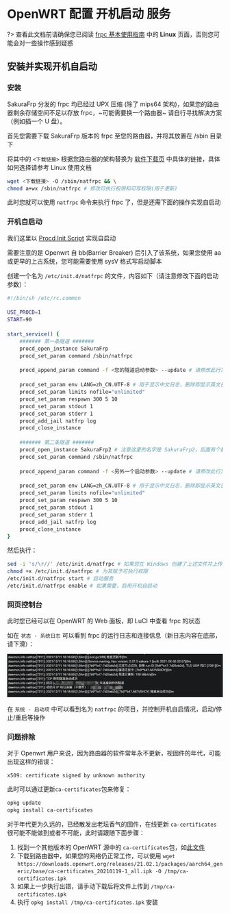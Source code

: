 # OpenWRT 配置 开机启动 服务

?> 查看此文档前请确保您已阅读 [frpc 基本使用指南](/frpc/usage) 中的 **Linux** 页面，否则您可能会对一些操作感到疑惑

## 安装并实现开机自启动

### 安装

SakuraFrp 分发的 frpc 均已经过 UPX 压缩 (除了 mips64 架构)，如果您的路由器剩余存储空间不足以存放 frpc，~可能需要换一个路由器~ 请自行寻找解决方案（例如插一个 U 盘）。

首先您需要下载 SakuraFrp 版本的 frpc 至您的路由器，并将其放置在 /sbin 目录下

将其中的 `<下载链接>` 根据您路由器的架构替换为 [软件下载页](https://www.natfrp.com/tunnel/download) 中具体的链接，具体如何选择请参考 Linux 使用文档

```bash
wget <下载链接> -O /sbin/natfrpc && \
chmod a+wx /sbin/natfrpc # 修改可执行权限和可写权限(用于更新)
```

此时您就可以使用 `natfrpc` 命令来执行 frpc 了，但是还需下面的操作实现自启动

### 开机自启动

我们这里以 [Procd Init Script](https://openwrt.org/docs/guide-developer/procd-init-scripts) 实现自启动

需要注意的是 Openwrt 自 bb(Barrier Breaker) 后引入了该系统，如果您使用 aa 或更早的上古系统，您可能需要使用 sysV 格式写启动脚本

创建一个名为 `/etc/init.d/natfrpc` 的文件，内容如下（请注意修改下面的启动参数）：

```bash
#!/bin/sh /etc/rc.common

USE_PROCD=1
START=90

start_service() {
    ####### 第一条隧道 #######
    procd_open_instance SakuraFrp
    procd_set_param command /sbin/natfrpc

    procd_append_param command -f <您的隧道启动参数> --update # 请修改此行为您的隧道启动参数，同时可添加远程控制隧道启停等配置
 
    procd_set_param env LANG=zh_CN.UTF-8 # 用于显示中文日志，删除即显示英文日志
    procd_set_param limits nofile="unlimited"
    procd_set_param respawn 300 5 10
    procd_set_param stdout 1
    procd_set_param stderr 1
    procd_add_jail natfrp log
    procd_close_instance

    ####### 第二条隧道 #######
    procd_open_instance SakuraFrp2 # 注意这里的名字是 SakuraFrp2，后面有个数字编号
    procd_set_param command /sbin/natfrpc

    procd_append_param command -f <另外一个启动参数> --update # 请修改此行为您的隧道启动参数，同时可添加远程控制隧道启停等配置
 
    procd_set_param env LANG=zh_CN.UTF-8 # 用于显示中文日志，删除即显示英文日志
    procd_set_param limits nofile="unlimited"
    procd_set_param respawn 300 5 10
    procd_set_param stdout 1
    procd_set_param stderr 1
    procd_add_jail natfrp log
    procd_close_instance
}
```

然后执行：

```bash
sed -i 's/\r//' /etc/init.d/natfrpc # 如果您在 Windows 创建了上述文件并上传，执行此命令去除 \r 换行符
chmod +x /etc/init.d/natfrpc # 为其赋予可执行权限
/etc/init.d/natfrpc start # 启动服务
/etc/init.d/natfrpc enable # 如果需要，启用开机自启动
```

### 网页控制台

此时您已经可以在 OpenWRT 的 Web 面板，即 LuCI 中查看 frpc 的状态

如在 `状态 - 系统日志` 可以看到 frpc 的运行日志和连接信息（新日志内容在底部，请下滑）：

![](_images/openwrt-syslog.png)

在 `系统 - 启动项` 中可以看到名为 `natfrpc` 的项目，并控制开机自启情况，启动/停止/重启等操作

### 问题排除

对于 Openwrt 用户来说，因为路由器的软件常年永不更新，视固件的年代，可能出现这样的错误：

```
x509: certificate signed by unknown authority
```

此时可以通过更新`ca-certificates`包来修复：

```bash
opkg update
opkg install ca-certificates
```

对于年代更为久远的，已经散发出老坛香气的固件，在线更新 `ca-certificates` 很可能不能做到或者不可能，此时请跟随下面步骤：

1. 找到一个其他版本的 OpenWRT 源中的 `ca-certificates`包，如[此文件](https://downloads.openwrt.org/releases/21.02.1/packages/aarch64_generic/base/ca-certificates_20210119-1_all.ipk)
1. 下载到路由器中，如果您的网络仍正常工作，可以使用 `wget https://downloads.openwrt.org/releases/21.02.1/packages/aarch64_generic/base/ca-certificates_20210119-1_all.ipk -O /tmp/ca-certificates.ipk`
1. 如果上一步执行出错，请手动下载后将文件上传到 `/tmp/ca-certificates.ipk`
1. 执行 `opkg install /tmp/ca-certificates.ipk` 安装
